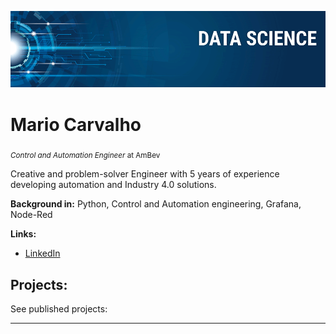 <p align="center">
  <img src="banner.png" >
</p>

# Mario Carvalho
<sub>*Control and Automation Engineer* at AmBev</sub>

Creative and problem-solver Engineer with 5 years of experience developing automation and Industry 4.0 solutions. 

**Background in:** Python, Control and Automation engineering, Grafana, Node-Red

**Links:**
* [LinkedIn](https://www.linkedin.com/in/mario-carvalho-5a686aab/)

## Projects:
See published projects:

---




